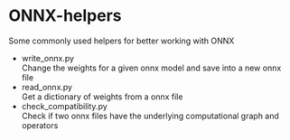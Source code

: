 # ONNX-helpers
Some commonly used helpers for better working with ONNX
* write_onnx.py\
Change the weights for a given onnx model and save into a new onnx file
* read_onnx.py\
Get a dictionary of weights from a onnx file
* check_compatibility.py\
Check if two onnx files have the underlying computational graph and operators

